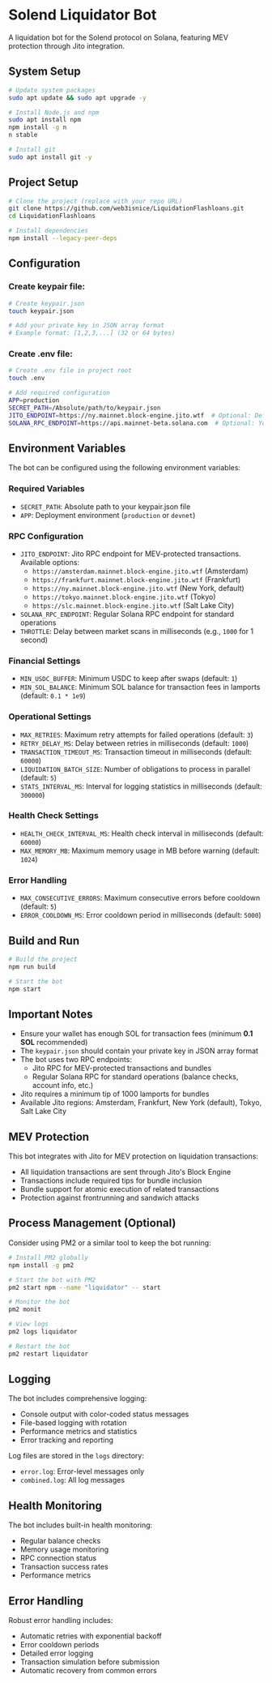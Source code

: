 # Solend Liquidator Bot

A liquidation bot for the Solend protocol on Solana, featuring MEV protection through Jito integration.

## System Setup

```sh
# Update system packages
sudo apt update && sudo apt upgrade -y

# Install Node.js and npm 
sudo apt install npm
npm install -g n
n stable

# Install git
sudo apt install git -y
```

## Project Setup

```sh
# Clone the project (replace with your repo URL)
git clone https://github.com/web3isnice/LiquidationFlashloans.git
cd LiquidationFlashloans

# Install dependencies
npm install --legacy-peer-deps
```

## Configuration

### Create keypair file:

```sh
# Create keypair.json
touch keypair.json

# Add your private key in JSON array format
# Example format: [1,2,3,...] (32 or 64 bytes)
```

### Create .env file:

```sh
# Create .env file in project root
touch .env

# Add required configuration
APP=production
SECRET_PATH=/Absolute/path/to/keypair.json
JITO_ENDPOINT=https://ny.mainnet.block-engine.jito.wtf  # Optional: Defaults to NY endpoint
SOLANA_RPC_ENDPOINT=https://api.mainnet-beta.solana.com  # Optional: Your preferred Solana RPC
```

## Environment Variables

The bot can be configured using the following environment variables:

### Required Variables
- `SECRET_PATH`: Absolute path to your keypair.json file
- `APP`: Deployment environment (`production` or `devnet`)

### RPC Configuration
- `JITO_ENDPOINT`: Jito RPC endpoint for MEV-protected transactions. Available options:
  - `https://amsterdam.mainnet.block-engine.jito.wtf` (Amsterdam)
  - `https://frankfurt.mainnet.block-engine.jito.wtf` (Frankfurt)
  - `https://ny.mainnet.block-engine.jito.wtf` (New York, default)
  - `https://tokyo.mainnet.block-engine.jito.wtf` (Tokyo)
  - `https://slc.mainnet.block-engine.jito.wtf` (Salt Lake City)
- `SOLANA_RPC_ENDPOINT`: Regular Solana RPC endpoint for standard operations
- `THROTTLE`: Delay between market scans in milliseconds (e.g., `1000` for 1 second)

### Financial Settings
- `MIN_USDC_BUFFER`: Minimum USDC to keep after swaps (default: `1`)
- `MIN_SOL_BALANCE`: Minimum SOL balance for transaction fees in lamports (default: `0.1 * 1e9`)

### Operational Settings
- `MAX_RETRIES`: Maximum retry attempts for failed operations (default: `3`)
- `RETRY_DELAY_MS`: Delay between retries in milliseconds (default: `1000`)
- `TRANSACTION_TIMEOUT_MS`: Transaction timeout in milliseconds (default: `60000`)
- `LIQUIDATION_BATCH_SIZE`: Number of obligations to process in parallel (default: `5`)
- `STATS_INTERVAL_MS`: Interval for logging statistics in milliseconds (default: `300000`)

### Health Check Settings
- `HEALTH_CHECK_INTERVAL_MS`: Health check interval in milliseconds (default: `60000`)
- `MAX_MEMORY_MB`: Maximum memory usage in MB before warning (default: `1024`)

### Error Handling
- `MAX_CONSECUTIVE_ERRORS`: Maximum consecutive errors before cooldown (default: `5`)
- `ERROR_COOLDOWN_MS`: Error cooldown period in milliseconds (default: `5000`)

## Build and Run

```sh
# Build the project
npm run build

# Start the bot
npm start
```

## Important Notes

- Ensure your wallet has enough SOL for transaction fees (minimum **0.1 SOL** recommended)
- The `keypair.json` should contain your private key in JSON array format
- The bot uses two RPC endpoints:
  - Jito RPC for MEV-protected transactions and bundles
  - Regular Solana RPC for standard operations (balance checks, account info, etc.)
- Jito requires a minimum tip of 1000 lamports for bundles
- Available Jito regions: Amsterdam, Frankfurt, New York (default), Tokyo, Salt Lake City

## MEV Protection

This bot integrates with Jito for MEV protection on liquidation transactions:

- All liquidation transactions are sent through Jito's Block Engine
- Transactions include required tips for bundle inclusion
- Bundle support for atomic execution of related transactions
- Protection against frontrunning and sandwich attacks

## Process Management (Optional)

Consider using PM2 or a similar tool to keep the bot running:

```sh
# Install PM2 globally
npm install -g pm2

# Start the bot with PM2
pm2 start npm --name "liquidator" -- start

# Monitor the bot
pm2 monit

# View logs
pm2 logs liquidator

# Restart the bot
pm2 restart liquidator
```

## Logging

The bot includes comprehensive logging:

- Console output with color-coded status messages
- File-based logging with rotation
- Performance metrics and statistics
- Error tracking and reporting

Log files are stored in the `logs` directory:
- `error.log`: Error-level messages only
- `combined.log`: All log messages

## Health Monitoring

The bot includes built-in health monitoring:
- Regular balance checks
- Memory usage monitoring
- RPC connection status
- Transaction success rates
- Performance metrics

## Error Handling

Robust error handling includes:
- Automatic retries with exponential backoff
- Error cooldown periods
- Detailed error logging
- Transaction simulation before submission
- Automatic recovery from common errors
